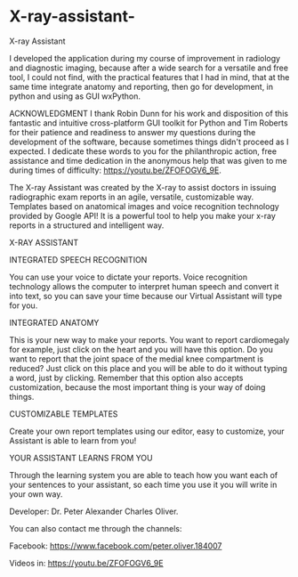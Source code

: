 # X-ray-assistant-

X-ray Assistant

I developed the application during my course of improvement in radiology and diagnostic imaging, because after a wide search for a versatile and free tool, I could not find, with the practical features that I had in mind, that at the same time integrate anatomy and reporting, then go for development, in python and using as GUI wxPython.

ACKNOWLEDGMENT
I thank Robin Dunn for his work and disposition of this fantastic and intuitive cross-platform GUI toolkit for Python and Tim Roberts for their patience and readiness to answer my questions during the development of the software, because sometimes things didn't proceed as I expected.
I dedicate these words to you for the philanthropic action, free assistance and time dedication in the anonymous help that was given to me during times of difficulty: https://youtu.be/ZFOFOGV6_9E. 

The X-ray Assistant was created by the X-ray to assist doctors in issuing radiographic exam reports in an agile, versatile, customizable way. Templates based on anatomical images and voice recognition technology provided by Google API!
It is a powerful tool to help you make your x-ray reports in a structured and intelligent way.

X-RAY ASSISTANT

INTEGRATED SPEECH RECOGNITION

You can use your voice to dictate your reports. Voice recognition technology allows the computer to interpret human speech and convert it into text, so you can save your time because our Virtual Assistant will type for you. 

INTEGRATED ANATOMY

This is your new way to make your reports.
You want to report cardiomegaly for example, just click on the heart and you will have this option. Do you want to report that the joint space of the medial knee compartment is reduced? Just click on this place and you will be able to do it without typing a word, just by clicking. Remember that this option also accepts customization, because the most important thing is your way of doing things.

CUSTOMIZABLE TEMPLATES

Create your own report templates using our editor, easy to customize, your Assistant is able to learn from you!

YOUR ASSISTANT LEARNS FROM YOU
 
Through the learning system you are able to teach how you want each of your sentences to your assistant, so each time you use it you will write in your own way.

Developer: Dr. Peter Alexander Charles Oliver.

You can also contact me through the channels:

Facebook: 
https://www.facebook.com/peter.oliver.184007

Videos in:
https://youtu.be/ZFOFOGV6_9E
